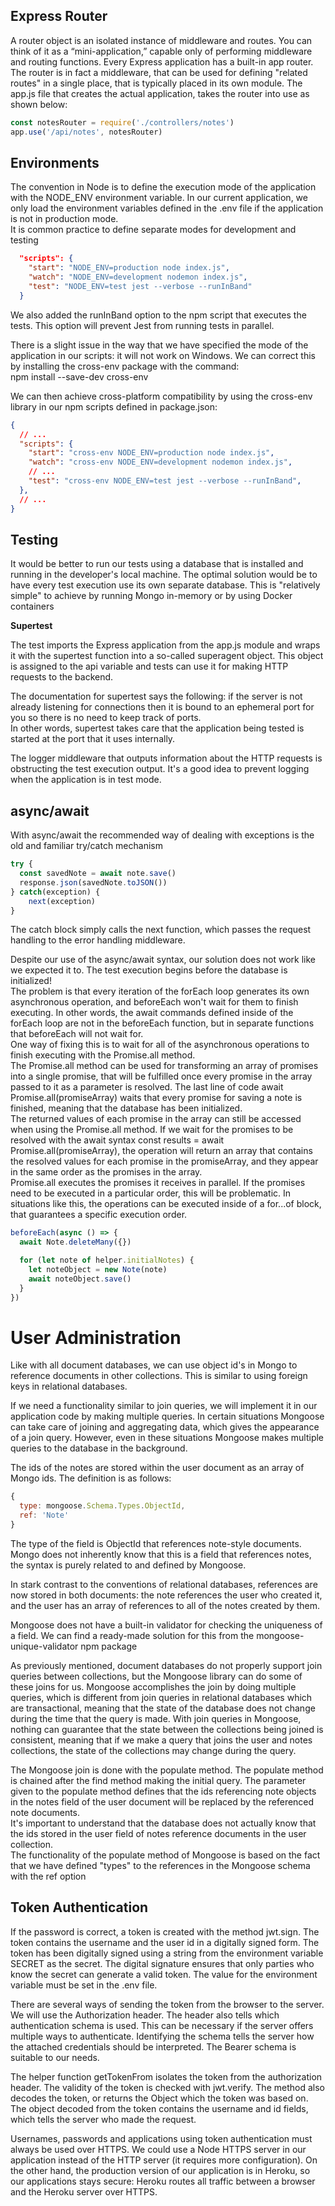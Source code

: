 ## Express Router
A router object is an isolated instance of middleware and routes. You can think of it as a “mini-application,” capable only of performing middleware and routing functions. Every Express application has a built-in app router.  
The router is in fact a middleware, that can be used for defining "related routes" in a single place, that is typically placed in its own module.
The app.js file that creates the actual application, takes the router into use as shown below:
```JavaScript
const notesRouter = require('./controllers/notes')
app.use('/api/notes', notesRouter)
```

## Environments
The convention in Node is to define the execution mode of the application with the NODE_ENV environment variable. In our current application, we only load the environment variables defined in the .env file if the application is not in production mode.  
It is common practice to define separate modes for development and testing
```Json
  "scripts": {
    "start": "NODE_ENV=production node index.js",
    "watch": "NODE_ENV=development nodemon index.js",
    "test": "NODE_ENV=test jest --verbose --runInBand"
  }
```
We also added the runInBand option to the npm script that executes the tests. This option will prevent Jest from running tests in parallel.

There is a slight issue in the way that we have specified the mode of the application in our scripts: it will not work on Windows. We can correct this by installing the cross-env package with the command:  
npm install --save-dev cross-env

We can then achieve cross-platform compatibility by using the cross-env library in our npm scripts defined in package.json:
```JSON
{
  // ...
  "scripts": {
    "start": "cross-env NODE_ENV=production node index.js",
    "watch": "cross-env NODE_ENV=development nodemon index.js",
    // ...
    "test": "cross-env NODE_ENV=test jest --verbose --runInBand",
  },
  // ...
}
```

## Testing
It would be better to run our tests using a database that is installed and running in the developer's local machine. The optimal solution would be to have every test execution use its own separate database. This is "relatively simple" to achieve by running Mongo in-memory or by using Docker containers

**Supertest**  

The test imports the Express application from the app.js module and wraps it with the supertest function into a so-called superagent object. This object is assigned to the api variable and tests can use it for making HTTP requests to the backend.

The documentation for supertest says the following:
    if the server is not already listening for connections then it is bound to an ephemeral port for you so there is no need to keep track of ports.  
In other words, supertest takes care that the application being tested is started at the port that it uses internally.


The logger middleware that outputs information about the HTTP requests is obstructing the test execution output. It's a good idea to prevent logging when the application is in test mode. 


## async/await
With async/await the recommended way of dealing with exceptions is the old and familiar try/catch mechanism
```JavaScript
try {
  const savedNote = await note.save()  
  response.json(savedNote.toJSON())
} catch(exception) {   
    next(exception) 
}
```
The catch block simply calls the next function, which passes the request handling to the error handling middleware.

Despite our use of the async/await syntax, our solution does not work like we expected it to. The test execution begins before the database is initialized!  
The problem is that every iteration of the forEach loop generates its own asynchronous operation, and beforeEach won't wait for them to finish executing. In other words, the await commands defined inside of the forEach loop are not in the beforeEach function, but in separate functions that beforeEach will not wait for.  
One way of fixing this is to wait for all of the asynchronous operations to finish executing with the Promise.all method.  
The Promise.all method can be used for transforming an array of promises into a single promise, that will be fulfilled once every promise in the array passed to it as a parameter is resolved. The last line of code await Promise.all(promiseArray) waits that every promise for saving a note is finished, meaning that the database has been initialized.  
The returned values of each promise in the array can still be accessed when using the Promise.all method. If we wait for the promises to be resolved with the await syntax const results = await Promise.all(promiseArray), the operation will return an array that contains the resolved values for each promise in the promiseArray, and they appear in the same order as the promises in the array.  
Promise.all executes the promises it receives in parallel. If the promises need to be executed in a particular order, this will be problematic. In situations like this, the operations can be executed inside of a for...of block, that guarantees a specific execution order.
```JavaScript
beforeEach(async () => {
  await Note.deleteMany({})

  for (let note of helper.initialNotes) {
    let noteObject = new Note(note)
    await noteObject.save()
  }
})
```

# User Administration
Like with all document databases, we can use object id's in Mongo to reference documents in other collections. This is similar to using foreign keys in relational databases.

If we need a functionality similar to join queries, we will implement it in our application code by making multiple queries. In certain situations Mongoose can take care of joining and aggregating data, which gives the appearance of a join query. However, even in these situations Mongoose makes multiple queries to the database in the background.

The ids of the notes are stored within the user document as an array of Mongo ids. The definition is as follows:
```JavaScript
{
  type: mongoose.Schema.Types.ObjectId,
  ref: 'Note'
}
```
The type of the field is ObjectId that references note-style documents. Mongo does not inherently know that this is a field that references notes, the syntax is purely related to and defined by Mongoose.

In stark contrast to the conventions of relational databases, references are now stored in both documents: the note references the user who created it, and the user has an array of references to all of the notes created by them.

Mongoose does not have a built-in validator for checking the uniqueness of a field. We can find a ready-made solution for this from the mongoose-unique-validator npm package

As previously mentioned, document databases do not properly support join queries between collections, but the Mongoose library can do some of these joins for us. Mongoose accomplishes the join by doing multiple queries, which is different from join queries in relational databases which are transactional, meaning that the state of the database does not change during the time that the query is made. With join queries in Mongoose, nothing can guarantee that the state between the collections being joined is consistent, meaning that if we make a query that joins the user and notes collections, the state of the collections may change during the query.

The Mongoose join is done with the populate method.
The populate method is chained after the find method making the initial query. The parameter given to the populate method defines that the ids referencing note objects in the notes field of the user document will be replaced by the referenced note documents.  
It's important to understand that the database does not actually know that the ids stored in the user field of notes reference documents in the user collection.  
The functionality of the populate method of Mongoose is based on the fact that we have defined "types" to the references in the Mongoose schema with the ref option


## Token Authentication
If the password is correct, a token is created with the method jwt.sign. The token contains the username and the user id in a digitally signed form. The token has been digitally signed using a string from the environment variable SECRET as the secret. The digital signature ensures that only parties who know the secret can generate a valid token. The value for the environment variable must be set in the .env file. 

There are several ways of sending the token from the browser to the server. We will use the Authorization header. The header also tells which authentication schema is used. This can be necessary if the server offers multiple ways to authenticate. Identifying the schema tells the server how the attached credentials should be interpreted.
The Bearer schema is suitable to our needs. 

The helper function getTokenFrom isolates the token from the authorization header. The validity of the token is checked with jwt.verify. The method also decodes the token, or returns the Object which the token was based on. The object decoded from the token contains the username and id fields, which tells the server who made the request. 

Usernames, passwords and applications using token authentication must always be used over HTTPS. We could use a Node HTTPS server in our application instead of the HTTP server (it requires more configuration). On the other hand, the production version of our application is in Heroku, so our applications stays secure: Heroku routes all traffic between a browser and the Heroku server over HTTPS. 